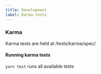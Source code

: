 ```yaml
---
title: Development
label: Karma tests
---
```


### Karma

Karma tests are held at /tests/karma/spec/

#### Running karma tests

`yarn test` runs all available tests
